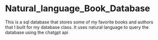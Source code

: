 # Natural_language_Book_Database
This is a sql database that stores some of my favorite books and authors that I built for my database class. It uses natural language to query the database using the chatgpt api
